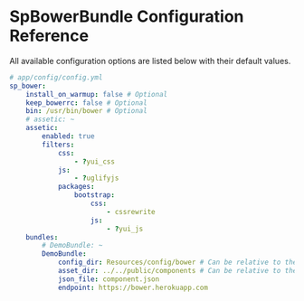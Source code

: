 SpBowerBundle Configuration Reference
=====================================

All available configuration options are listed below with their default values.

``` yaml
# app/config/config.yml
sp_bower:
    install_on_warmup: false # Optional
    keep_bowerrc: false # Optional
    bin: /usr/bin/bower # Optional
    # assetic: ~
    assetic:
        enabled: true
        filters:
            css:
                - ?yui_css
            js:
                - ?uglifyjs
            packages:
                bootstrap:
                    css:
                        - cssrewrite
                    js:
                        - ?yui_js
    bundles:
        # DemoBundle: ~
        DemoBundle:
            config_dir: Resources/config/bower # Can be relative to the bundles root directory, absolute or a bundle notation
            asset_dir: ../../public/components # Can be relative to the config_dir directory, absolute or a bundle notation
            json_file: component.json
            endpoint: https://bower.herokuapp.com
```
